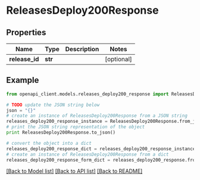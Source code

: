 # ReleasesDeploy200Response


## Properties
Name | Type | Description | Notes
------------ | ------------- | ------------- | -------------
**release_id** | **str** |  | [optional] 

## Example

```python
from openapi_client.models.releases_deploy200_response import ReleasesDeploy200Response

# TODO update the JSON string below
json = "{}"
# create an instance of ReleasesDeploy200Response from a JSON string
releases_deploy200_response_instance = ReleasesDeploy200Response.from_json(json)
# print the JSON string representation of the object
print ReleasesDeploy200Response.to_json()

# convert the object into a dict
releases_deploy200_response_dict = releases_deploy200_response_instance.to_dict()
# create an instance of ReleasesDeploy200Response from a dict
releases_deploy200_response_form_dict = releases_deploy200_response.from_dict(releases_deploy200_response_dict)
```
[[Back to Model list]](../README.md#documentation-for-models) [[Back to API list]](../README.md#documentation-for-api-endpoints) [[Back to README]](../README.md)



